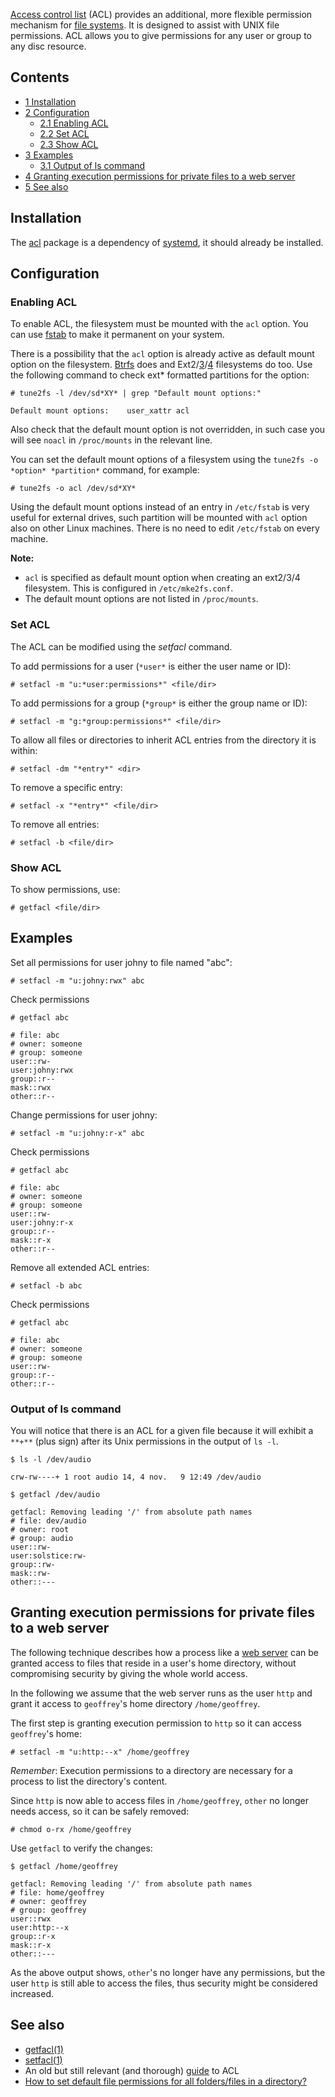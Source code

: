 [Access control list](https://en.wikipedia.org/wiki/Access_Control_List "wikipedia:Access Control List") (ACL) provides an additional, more flexible permission mechanism for [file systems](/index.php/File_systems "File systems"). It is designed to assist with UNIX file permissions. ACL allows you to give permissions for any user or group to any disc resource.

## Contents

*   [1 Installation](#Installation)
*   [2 Configuration](#Configuration)
    *   [2.1 Enabling ACL](#Enabling_ACL)
    *   [2.2 Set ACL](#Set_ACL)
    *   [2.3 Show ACL](#Show_ACL)
*   [3 Examples](#Examples)
    *   [3.1 Output of ls command](#Output_of_ls_command)
*   [4 Granting execution permissions for private files to a web server](#Granting_execution_permissions_for_private_files_to_a_web_server)
*   [5 See also](#See_also)

## Installation

The [acl](https://www.archlinux.org/packages/?name=acl) package is a dependency of [systemd](/index.php/Systemd "Systemd"), it should already be installed.

## Configuration

### Enabling ACL

To enable ACL, the filesystem must be mounted with the `acl` option. You can use [fstab](/index.php/Fstab "Fstab") to make it permanent on your system.

There is a possibility that the `acl` option is already active as default mount option on the filesystem. [Btrfs](/index.php/Btrfs "Btrfs") does and Ext2/[3](/index.php/Ext3 "Ext3")/[4](/index.php/Ext4 "Ext4") filesystems do too. Use the following command to check ext* formatted partitions for the option:

 `# tune2fs -l /dev/sd*XY* | grep "Default mount options:"` 
```
Default mount options:    user_xattr acl

```

Also check that the default mount option is not overridden, in such case you will see `noacl` in `/proc/mounts` in the relevant line.

You can set the default mount options of a filesystem using the `tune2fs -o *option* *partition*` command, for example:

```
# tune2fs -o acl /dev/sd*XY*

```

Using the default mount options instead of an entry in `/etc/fstab` is very useful for external drives, such partition will be mounted with `acl` option also on other Linux machines. There is no need to edit `/etc/fstab` on every machine.

**Note:**

*   `acl` is specified as default mount option when creating an ext2/3/4 filesystem. This is configured in `/etc/mke2fs.conf`.
*   The default mount options are not listed in `/proc/mounts`.

### Set ACL

The ACL can be modified using the *setfacl* command.

To add permissions for a user (`*user*` is either the user name or ID):

```
# setfacl -m "u:*user:permissions*" <file/dir>

```

To add permissions for a group (`*group*` is either the group name or ID):

```
# setfacl -m "g:*group:permissions*" <file/dir>

```

To allow all files or directories to inherit ACL entries from the directory it is within:

```
# setfacl -dm "*entry*" <dir>

```

To remove a specific entry:

```
# setfacl -x "*entry*" <file/dir>

```

To remove all entries:

```
# setfacl -b <file/dir>

```

### Show ACL

To show permissions, use:

```
# getfacl <file/dir>

```

## Examples

Set all permissions for user johny to file named "abc":

```
# setfacl -m "u:johny:rwx" abc

```

Check permissions

 `# getfacl abc` 
```
# file: abc
# owner: someone
# group: someone
user::rw-
user:johny:rwx
group::r--
mask::rwx
other::r--

```

Change permissions for user johny:

```
# setfacl -m "u:johny:r-x" abc

```

Check permissions

 `# getfacl abc` 
```
# file: abc
# owner: someone
# group: someone
user::rw-
user:johny:r-x
group::r--
mask::r-x
other::r--

```

Remove all extended ACL entries:

```
# setfacl -b abc

```

Check permissions

 `# getfacl abc` 
```
# file: abc
# owner: someone
# group: someone
user::rw-
group::r--
other::r--

```

### Output of ls command

You will notice that there is an ACL for a given file because it will exhibit a `**+**` (plus sign) after its Unix permissions in the output of `ls -l`.

 `$ ls -l /dev/audio` 
```
crw-rw----+ 1 root audio 14, 4 nov.   9 12:49 /dev/audio

```
 `$ getfacl /dev/audio` 
```
getfacl: Removing leading '/' from absolute path names
# file: dev/audio
# owner: root
# group: audio
user::rw-
user:solstice:rw-
group::rw-
mask::rw-
other::---

```

## Granting execution permissions for private files to a web server

The following technique describes how a process like a [web server](/index.php/Web_server "Web server") can be granted access to files that reside in a user's home directory, without compromising security by giving the whole world access.

In the following we assume that the web server runs as the user `http` and grant it access to `geoffrey`'s home directory `/home/geoffrey`.

The first step is granting execution permission to `http` so it can access `geoffrey`'s home:

```
# setfacl -m "u:http:--x" /home/geoffrey

```

*Remember*: Execution permissions to a directory are necessary for a process to list the directory's content.

Since `http` is now able to access files in `/home/geoffrey`, `other` no longer needs access, so it can be safely removed:

```
# chmod o-rx /home/geoffrey

```

Use `getfacl` to verify the changes:

 `$ getfacl /home/geoffrey` 
```
getfacl: Removing leading '/' from absolute path names
# file: home/geoffrey
# owner: geoffrey
# group: geoffrey
user::rwx
user:http:--x
group::r-x
mask::r-x
other::---

```

As the above output shows, `other`'s no longer have any permissions, but the user `http` is still able to access the files, thus security might be considered increased.

## See also

*   [getfacl(1)](https://jlk.fjfi.cvut.cz/arch/manpages/man/getfacl.1)
*   [setfacl(1)](https://jlk.fjfi.cvut.cz/arch/manpages/man/setfacl.1)
*   An old but still relevant (and thorough) [guide](http://vanemery.net/Linux/ACL/linux-acl.html) to ACL
*   [How to set default file permissions for all folders/files in a directory?](http://unix.stackexchange.com/questions/1314/how-to-set-default-file-permissions-for-all-folders-files-in-a-directory)